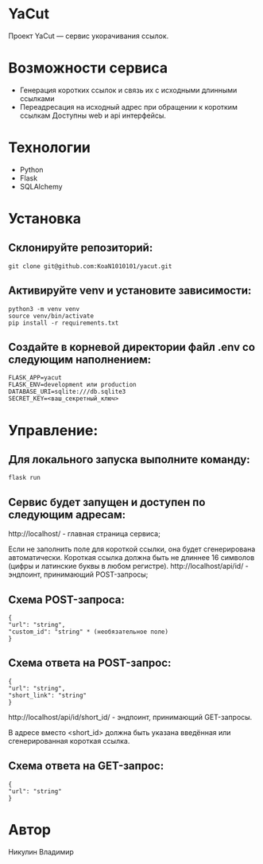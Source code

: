 # YaCut
Проект YaCut — сервис укорачивания ссылок.

# Возможности сервиса
- Генерация коротких ссылок и связь их с исходными длинными ссылками
- Переадресация на исходный адрес при обращении к коротким ссылкам
Доступны web и api интерфейсы.

# Технологии
- Python 
- Flask  
- SQLAlchemy 

# Установка
## Склонируйте репозиторий:
```
git clone git@github.com:KoaN1010101/yacut.git
```
## Активируйте venv и установите зависимости:
```
python3 -m venv venv
source venv/bin/activate
pip install -r requirements.txt
```
## Создайте в корневой директории файл .env со следующим наполнением:
```
FLASK_APP=yacut
FLASK_ENV=development или production
DATABASE_URI=sqlite:///db.sqlite3
SECRET_KEY=<ваш_секретный_ключ>
```
# Управление:
## Для локального запуска выполните команду:
```
flask run
```
##  Сервис будет запущен и доступен по следующим адресам:

http://localhost/ - главная страница сервиса;

Если не заполнить поле для короткой ссылки, она будет сгенерирована автоматически.
Короткая ссылка должна быть не длиннее 16 символов (цифры и латинские буквы в любом регистре).
http://localhost/api/id/ - эндпоинт, принимающий POST-запросы;

## Схема POST-запроса:
```
{
"url": "string",
"custom_id": "string" * (необязательное поле)
}
```
## Схема ответа на POST-запрос:
```
{
"url": "string",
"short_link": "string"
}
```
http://localhost/api/id/short_id/ - эндпоинт, принимающий GET-запросы.

В адресе вместо <short_id> должна быть указана введённая или сгенерированная короткая ссылка.

## Схема ответа на GET-запрос:
```
{
"url": "string"
}
```
# Автор
Никулин Владимир
